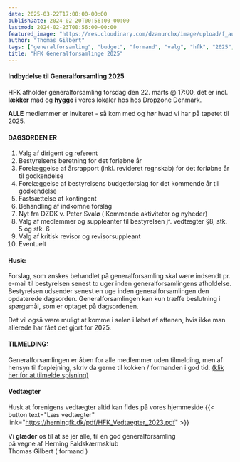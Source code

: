 ```yaml
---
date: 2025-03-22T17:00:00-00:00
publishDate: 2024-02-20T00:56:00-00:00
lastmod: 2024-02-23T00:56:00-00:00
featured_image: "https://res.cloudinary.com/dzanurchx/image/upload/f_auto,q_auto/v1/hfksource/images/pmtzqbwtguaouhbxwjwv"
author: "Thomas Gilbert"
tags: ["generalforsamling", "budget", "formand", "valg", "hfk", "2025", "herning", "faldskærmsklub"]
title: "HFK Generalforsamlinge 2025"
---
```


#### Indbydelse til Generalforsamling 2025
HFK afholder generalforsamling torsdag den 22. marts @ 17:00, det er incl. **lækker** mad og **hygge** i vores lokaler hos hos Dropzone Denmark.

**ALLE** medlemmer er inviteret - så kom med og hør hvad vi har på tapetet til 2025.
<!--more-->
#### DAGSORDEN ER
1. Valg af dirigent og referent
2. Bestyrelsens beretning for det forløbne år
3. Forelæggelse af årsrapport (inkl. revideret regnskab) for det forløbne år til godkendelse
4. Forelæggelse af bestyrelsens budgetforslag for det kommende år til godkendelse
5. Fastsættelse af kontingent
6. Behandling af indkomne forslag
7. Nyt fra DZDK v. Peter Svalø ( Kommende aktiviteter og nyheder)
8. Valg af medlemmer og suppleanter til bestyrelsen jf. vedtægter §8, stk. 5 og stk. 6
9. Valg af kritisk revisor og revisorsuppleant
10. Eventuelt

#### Husk:
Forslag, som ønskes behandlet på generalforsamling skal være indsendt pr. e-mail til bestyrelsen senest to uger inden generalforsamlingens afholdelse. Bestyrelsen udsender senest en uge inden generalforsamlingen den opdaterede dagsorden. Generalforsamlingen kan kun træffe beslutning i spørgsmål, som er optaget på dagsordenen.

Det vil også være muligt at komme i selen i løbet af aftenen, hvis ikke man allerede har fået det gjort for 2025.

#### TILMELDING:
Generalforsamlingen er åben for alle medlemmer uden tilmelding, men af hensyn til forplejning, skriv da gerne til kokken / formanden i god tid. [(klik her for at tilmelde spisning)](mailto:thomas@itadvice.dk?subject=[HFK]%20GF2025%20Jeg%20spiser%20sgu%20med!&body=Jeg%20vil%20gerne%20spise%20med%20den%2022.%20%0AHilsen%20%20XXXX%20%20<--%20Skriv%20evt.%20dit%20navn%20her.%20😀)

#### Vedtægter
Husk at forenigens vedtægter altid kan fides på vores hjemmeside
{{< button text="Læs vedtægter" link="https://herningfk.dk/pdf/HFK_Vedtaegter_2023.pdf" >}}

Vi **glæder** os til at se jer alle, til en god generalforsamling  
på vegne af Herning Faldskærmsklub  
Thomas Gilbert ( formand )
